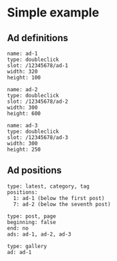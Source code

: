 # Simple example

## Ad definitions

```text
name: ad-1
type: doubleclick
slot: /12345678/ad-1
width: 320
height: 100

name: ad-2
type: doubleclick
slot: /12345678/ad-2
width: 300
height: 600

name: ad-3
type: doubleclick
slot: /12345678/ad-3
width: 300
height: 250
```

## Ad positions

```text
type: latest, category, tag
positions:
  1: ad-1 (below the first post)
  7: ad-2 (below the seventh post)
```

```text
type: post, page
beginning: false
end: no
ads: ad-1, ad-2, ad-3
```

```text
type: gallery
ad: ad-1
```


